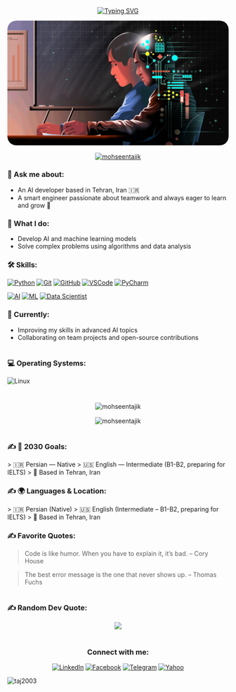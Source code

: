 <div align="center" dir="auto"> 

<a align="center" href="https://git.io/typing-svg" rel="nofollow"><img src="https://camo.githubusercontent.com/da732e08fe15d4f9c86d0c32e1055f06358d8c8d28f70b6a9335b344639ea09b/68747470733a2f2f726561646d652d747970696e672d7376672e64656d6f6c61622e636f6d3f666f6e743d466972612b436f64652673697a653d33352670617573653d313030302677696474683d343335266c696e65733d57656c636f6d652b746f2b6d792b47697448756221" alt="Typing SVG" data-canonical-src="https://readme-typing-svg.demolab.com?font=Fira+Code&amp;size=35&amp;pause=1000&amp;width=435&amp;lines=Welcome+to+my+GitHub!" style="max-width: 100%;"></a>
</div>

<div align="center" style="border-radius: 20px; overflow: hidden; width: fit-content; margin: auto; display: inline-block;">
  <img src="AI.gif" width="1000" alt="AI Animation" style="display: block; border-radius: 20px;" />
</div>

<p align="center">
  <a href="https://github.com/ryo-ma/github-profile-trophy">
    <img src="https://github-profile-trophy.vercel.app/?username=mohseentajik&theme=darkhub&no-frame=true" alt="mohseentajik" />
  </a>
</p>

<h3 align="left">💬 Ask me about:</h3>

- An AI developer based in Tehran, Iran 🇮🇷  
- A smart engineer passionate about teamwork and always eager to learn and grow 🚀

<h3 align="left">🧠 What I do:</h3>
 
- Develop AI and machine learning models  
- Solve complex problems using algorithms and data analysis

<h3 align="left">🛠 Skills:</h3>

[![Python](https://img.shields.io/badge/-Python-F7DC6F?style=flat&logo=python&logoColor=306998)](https://www.python.org)
[![Git](https://img.shields.io/badge/-Git-F05032?style=flat&logo=git&logoColor=ffffff)](https://git-scm.com)  [![GitHub](https://img.shields.io/badge/-GitHub-181717?style=flat&logo=github&logoColor=ffffff)](https://github.com)  [![VSCode](https://img.shields.io/badge/-VSCode-007ACC?style=flat&logo=visual-studio-code&logoColor=ffffff)](https://code.visualstudio.com)  [![PyCharm](https://img.shields.io/badge/-PyCharm-000000?style=flat&logo=pycharm&logoColor=ffffff)](https://www.jetbrains.com/pycharm/)

[![AI](https://img.shields.io/badge/-Artificial%20Intelligence-6f42c1?style=flat&logo=ai&logoColor=ffffff)](#)  [![ML](https://img.shields.io/badge/-Machine%20Learning-FF6F00?style=flat&logo=tensorflow&logoColor=ffffff)](#)  [![Data Scientist](https://img.shields.io/badge/-Data%20Scientist-F7DC6F?style=flat&logo=python&logoColor=306998)](#)




<h3 align="left">🌱 Currently:</h3>

- Improving my skills in advanced AI topics  
- Collaborating on team projects and open-source contributions


<h1 align="center"></h1>
<h3 align="left">💻 Operating Systems:</h3>

![Linux](https://img.shields.io/badge/-Linux-FCC624?style=flat&logo=linux&logoColor=black)

<h1 align="center"></h1>

<div align="center"><p>
  <img align="center" src="https://github-readme-stats.vercel.app/api/top-langs?username=mohseentajik&show_icons=true&theme=github_dark&hide_border=true&locale=en&layout=compact" alt="mohseentajik" />
</p></div>
 <div align="center"> <p><img align="center" src="https://github-readme-stats.vercel.app/api?username=mohseentajik&show_icons=true&hide_border=true&theme=github_dark&locale=en" alt="mohseentajik" />
</p></div>

<h1 align="center"></h1>
<h3 align="left">✍️ 📅 2030 Goals:</h3>
> 🇮🇷 Persian — Native  
> 🇺🇸 English — Intermediate (B1-B2, preparing for IELTS)  
> 📍 Based in Tehran, Iran


<h3 align="left">✍️ 🌍 Languages & Location:</h3>
> 🇮🇷 Persian (Native)
> 🇺🇸 English (Intermediate – B1-B2, preparing for IELTS)
> 📍 Based in Tehran, Iran

<h3 align="left">✍️ Favorite Quotes:</h3>
<div>

  > Code is like humor. When you have to explain it, it’s bad. 
> – Cory House

> The best error message is the one that never shows up.
> – Thomas Fuchs

</div>

<h1 align="center"></h1>
<h3 align="left">✍️ Random Dev Quote:</h3>
<div align="center">
<p align="center">
  <img src="https://quotes-github-readme.vercel.app/api?type=horizontal&theme=tokyonight" />
</p>
</div>

<h1 align="center"></h1>
<div align="center" class="markdown-heading" dir="auto">
<h3 class="heading-element" dir="auto">Connect with me:</h3>

[![LinkedIn](https://img.shields.io/badge/-LinkedIn-0A66C2?style=flat&logo=linkedin&logoColor=white)](https://www.linkedin.com/in/MohsenTajikk/) [![Facebook](https://img.shields.io/badge/-Facebook-1877F2?style=flat&logo=facebook&logoColor=white)](https://www.facebook.com/MohseenTajik) [![Telegram](https://img.shields.io/badge/-Telegram-2CA5E0?style=flat&logo=telegram&logoColor=white)](https://t.me/Mohsentajikk)
[![Yahoo](https://img.shields.io/badge/-Yahoo-6001D2?style=flat&logo=yahoo&logoColor=white)](mailto:mohsen.tajikk@yahoo.com)

</div>



<p align="left"> <img src="https://komarev.com/ghpvc/?username=taj2003&label=Profile%20views&color=0e75b6&style=flat" alt="taj2003" /> </p>
